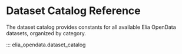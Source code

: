 # Dataset Catalog Reference

The dataset catalog provides constants for all available Elia OpenData datasets, organized by category.

::: elia_opendata.dataset_catalog

